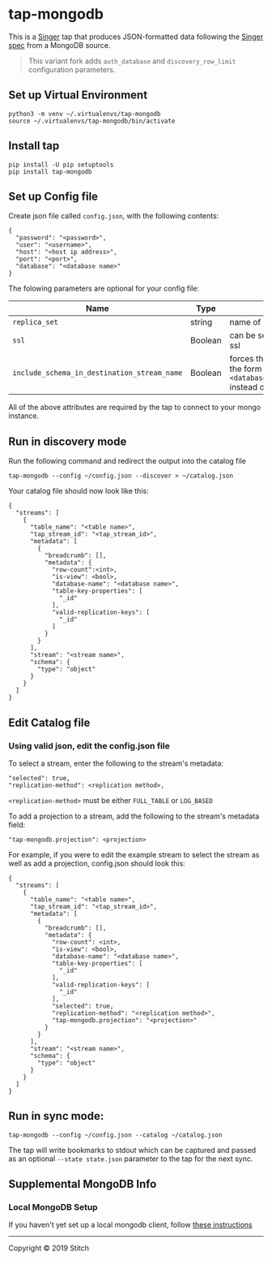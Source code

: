 # tap-mongodb

This is a [Singer](https://singer.io) tap that produces JSON-formatted data following the [Singer spec](https://github.com/singer-io/getting-started/blob/master/SPEC.md) from a MongoDB source.

> This variant fork adds `auth_database` and `discovery_row_limit` configuration parameters.


## Set up Virtual Environment
```
python3 -m venv ~/.virtualenvs/tap-mongodb
source ~/.virtualenvs/tap-mongodb/bin/activate
```

## Install tap
```
pip install -U pip setuptools
pip install tap-mongodb
```

## Set up Config file
Create json file called `config.json`, with the following contents:
```
{
  "password": "<password>",
  "user": "<username>",
  "host": "<host ip address>",
  "port": "<port>",
  "database": "<database name>"
}
```
The folowing parameters are optional for your config file:

| Name | Type | Description |
| -----|------|------------ |
| `replica_set` | string | name of replica set |
|`ssl` | Boolean | can be set to true to connect using ssl |
| `include_schema_in_destination_stream_name` | Boolean | forces the stream names to take the form `<database_name>_<collection_name>` instead of `<collection_name>`|

All of the above attributes are required by the tap to connect to your mongo instance. 

## Run in discovery mode
Run the following command and redirect the output into the catalog file
```
tap-mongodb --config ~/config.json --discover > ~/catalog.json
```

Your catalog file should now look like this:
```
{
  "streams": [
    {
      "table_name": "<table name>",
      "tap_stream_id": "<tap_stream_id>",
      "metadata": [
        {
          "breadcrumb": [],
          "metadata": {
            "row-count":<int>,
            "is-view": <bool>,
            "database-name": "<database name>",
            "table-key-properties": [
              "_id"
            ],
            "valid-replication-keys": [
              "_id"
            ]
          }
        }
      ],
      "stream": "<stream name>",
      "schema": {
        "type": "object"
      }
    }
  ]
}
```

## Edit Catalog file
### Using valid json, edit the config.json file
To select a stream, enter the following to the stream's metadata:
```
"selected": true,
"replication-method": <replication method>,
```

`<replication-method>` must be either `FULL_TABLE` or `LOG_BASED`

To add a projection to a stream, add the following to the stream's metadata field:
```
"tap-mongodb.projection": <projection>
```

For example, if you were to edit the example stream to select the stream as well as add a projection, config.json should look this:
```
{
  "streams": [
    {
      "table_name": "<table name>",
      "tap_stream_id": "<tap_stream_id>",
      "metadata": [
        {
          "breadcrumb": [],
          "metadata": {
            "row-count": <int>,
            "is-view": <bool>,
            "database-name": "<database name>",
            "table-key-properties": [
              "_id"
            ],
            "valid-replication-keys": [
              "_id"
            ],
            "selected": true,
            "replication-method": "<replication method>",
            "tap-mongodb.projection": "<projection>"
          }
        }
      ],
      "stream": "<stream name>",
      "schema": {
        "type": "object"
      }
    }
  ]
}

```
## Run in sync mode:
`tap-mongodb --config ~/config.json --catalog ~/catalog.json`

The tap will write bookmarks to stdout which can be captured and passed as an optional `--state state.json` parameter to the tap for the next sync.

## Supplemental MongoDB Info

### Local MongoDB Setup
If you haven't yet set up a local mongodb client, follow [these instructions](https://github.com/singer-io/tap-mongodb/blob/master/spikes/local_mongo_setup.md)

---

Copyright &copy; 2019 Stitch
